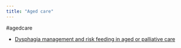 ```yaml
---
title: "Aged care"
---
```


#agedcare
- [Dysphagia management and risk feeding in aged or palliative care](cpd/dysphagia/dysphagia-riskfeed-pallcare.md)